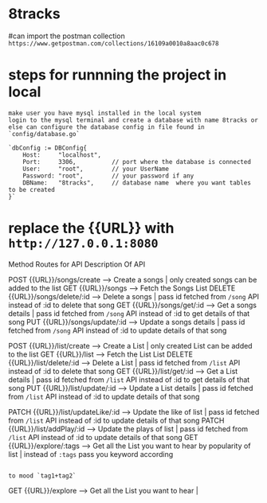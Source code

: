 # 8tracks
#can import the postman collection
    `https://www.getpostman.com/collections/16109a0010a8aac0c678`



# steps for runnning the project in local 
    make user you have mysql installed in the local system
    login to the mysql terminal and create a database with name 8tracks or else can configure the database config in file found in 
    `config/database.go`

    `dbConfig := DBConfig{
		Host:     "localhost",
		Port:     3306,          // port where the database is connected
		User:     "root",        // your UserName
		Password: "root",        // your password if any
		DBName:   "8tracks",     // database name  where you want tables to be created
	}`



# replace the {{URL}} with `http://127.0.0.1:8080`

Method        Routes for API                                     Description Of API
    
POST      {{URL}}/songs/create          -->   Create a songs | only created songs can be added to the list 
GET       {{URL}}/songs                 -->   Fetch the Songs List 
DELETE    {{URL}}/songs/delete/:id      -->   Delete a songs | pass id fetched from  `/song` API  instead of :id to delete that song
GET       {{URL}}/songs/get/:id         -->   Get a songs details | pass id fetched from  `/song` API  instead of :id to get details of that song
PUT       {{URL}}/songs/update/:id      -->   Update a songs details | pass id fetched from  `/song` API  instead of :id to update details of that song

POST      {{URL}}/list/create           -->   Create a List | only created List can be added to the list
GET       {{URL}}/list                  -->   Fetch the List List
DELETE    {{URL}}/list/delete/:id       -->   Delete a List | pass id fetched from `/list` API instead of :id to delete that song
GET       {{URL}}/list/get/:id          -->   Get a List details | pass id fetched from `/list` API instead of :id to get details of that song
PUT       {{URL}}/list/update/:id       -->   Update a List details | pass id fetched from `/list` API instead of :id to update details of that song

PATCH     {{URL}}/list/updateLike/:id   -->   Update the like of list | pass id fetched from `/list` API instead of :id to update details of that song
PATCH     {{URL}}/list/addPlay/:id      -->   Update the plays of list | pass id fetched from `/list` API instead of :id to update details of that song
GET       {{URL}}/explore/:tags         -->   Get all the List you want to hear by popularity of list  | instead of `:tags` pass you keyword according 

                                                                                                                        to mood `tag1+tag2`  
GET       {{URL}}/explore               -->   Get all the List you want to hear |